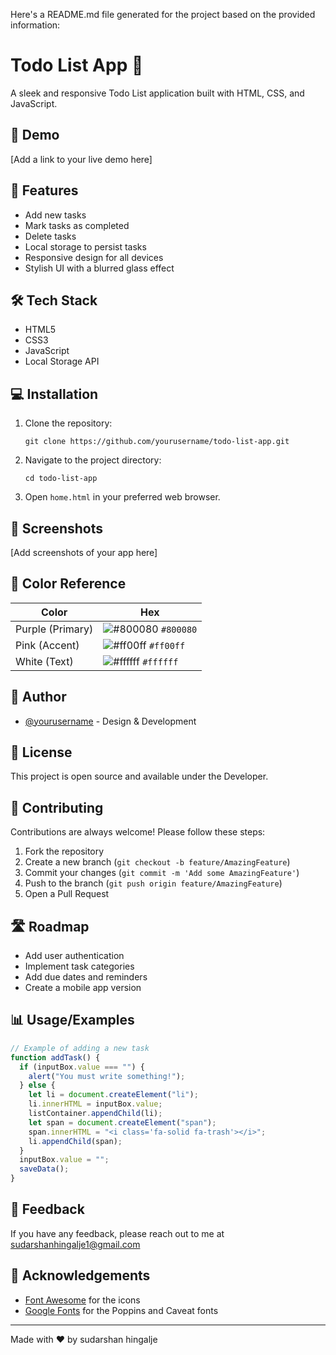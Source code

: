 Here's a README.md file generated for the project based on the provided information:





# Todo List App 📝

A sleek and responsive Todo List application built with HTML, CSS, and JavaScript.

## 🎯 Demo

[Add a link to your live demo here]

## 🚀 Features

- Add new tasks
- Mark tasks as completed
- Delete tasks
- Local storage to persist tasks
- Responsive design for all devices
- Stylish UI with a blurred glass effect

## 🛠️ Tech Stack

- HTML5
- CSS3
- JavaScript
- Local Storage API

## 💻 Installation

1. Clone the repository:
   ```
   git clone https://github.com/yourusername/todo-list-app.git
   ```
2. Navigate to the project directory:
   ```
   cd todo-list-app
   ```
3. Open `home.html` in your preferred web browser.

## 📱 Screenshots

[Add screenshots of your app here]

## 🎨 Color Reference

| Color             | Hex                                                                |
| ----------------- | ------------------------------------------------------------------ |
| Purple (Primary)  | ![#800080](https://via.placeholder.com/10/800080?text=+) `#800080` |
| Pink (Accent)     | ![#ff00ff](https://via.placeholder.com/10/ff00ff?text=+) `#ff00ff` |
| White (Text)      | ![#ffffff](https://via.placeholder.com/10/ffffff?text=+) `#ffffff` |

## 👥 Author

- [@yourusername](https://github.com/yourusername) - Design & Development

## 📄 License

This project is open source and available under the Developer.

## 🤝 Contributing

Contributions are always welcome! Please follow these steps:

1. Fork the repository
2. Create a new branch (`git checkout -b feature/AmazingFeature`)
3. Commit your changes (`git commit -m 'Add some AmazingFeature'`)
4. Push to the branch (`git push origin feature/AmazingFeature`)
5. Open a Pull Request

## 🛣️ Roadmap

- Add user authentication
- Implement task categories
- Add due dates and reminders
- Create a mobile app version

## 📊 Usage/Examples

```javascript
// Example of adding a new task
function addTask() {
  if (inputBox.value === "") {
    alert("You must write something!");
  } else {
    let li = document.createElement("li");
    li.innerHTML = inputBox.value;
    listContainer.appendChild(li);
    let span = document.createElement("span");
    span.innerHTML = "<i class='fa-solid fa-trash'></i>";
    li.appendChild(span);
  }
  inputBox.value = "";
  saveData();
}
```

## 💬 Feedback

If you have any feedback, please reach out to me at sudarshanhingalje1@gmail.com

## 🙏 Acknowledgements

- [Font Awesome](https://fontawesome.com) for the icons
- [Google Fonts](https://fonts.google.com) for the Poppins and Caveat fonts

---

Made with ❤️ by sudarshan hingalje

